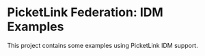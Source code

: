 # PicketLink Federation: IDM Examples #
 
This project contains some examples using PicketLink IDM  support.
